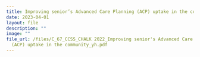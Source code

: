 ```yaml
---
title: Improving senior’s Advanced Care Planning (ACP) uptake in the community
date: 2023-04-01
layout: file
description: ""
image: ""
file_url: /files/C_67_CCSS_CHALK 2022_Improving senior's Advanced Care Planning
  (ACP) uptake in the community_yh.pdf
---
```

